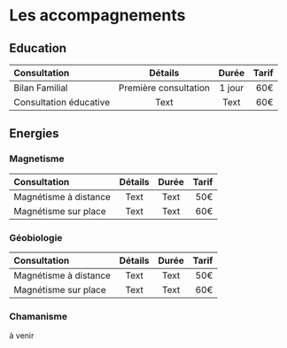 # Les accompagnements

## Education
| Consultation             | Détails               | Durée           | Tarif |
| :---                     |    :----:             |    :----:       |  ---: |
| Bilan Familial           | Première consultation | 1 jour          | 60€   |
| Consultation éducative   | Text                  | Text            | 60€   |


## Energies

### Magnetisme
| Consultation               | Détails    | Durée       | Tarif         |
| :---                       | :----:     |    :----:   |          ---: |
| Magnétisme à distance      | Text       | Text        | 50€           |
| Magnétisme sur place       | Text       | Text        | 60€           |

### Géobiologie
| Consultation               | Détails    | Durée       | Tarif         |
| :---                       |    :----:  |    :----:   |          ---: |
| Magnétisme à distance      | Text       | Text        | 50€           |
| Magnétisme sur place       | Text       | Text        | 60€           |

### Chamanisme

à venir
